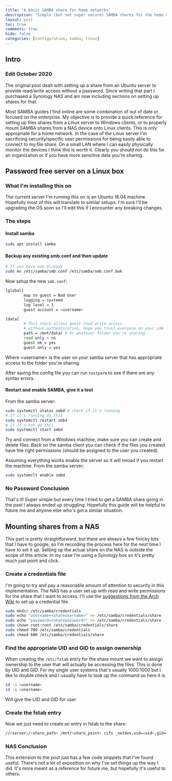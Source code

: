 ```yaml
---
title: "A basic SAMBA share for home networks"
description: "Simple (but not super secure) SAMBA shares for the home user"
layout: post
toc: true
comments: true
hide: false
categories: [configuration, samba, linux]
---
```


## Intro

### Edit October 2020

The original post dealt with setting up a share from an Ubuntu server to provide read/write access without a password. Since writing that part I purchased a Synology NAS and am now including sections on setting up shares for that.

Most SAMBA guides I find online are some combination of out of date or focused on the enterprise. My objective is to  provide a quick reference for setting up files shares from a Linux server to Windows clients, or to properly mount SAMBA shares from a NAS device onto Linux clients. This is only appropriate for a home network. In the case of the Linux server I'm sacrificing security/specific user permissions for being easily able to connect to my file share. On a small LAN where I can easily physically monitor the devices I think this is worth it. Clearly you should not do this for an organization or if you have more sensitive data you're sharing.

## Password free server on a Linux box

### What I'm installing this on

The current server I'm running this on is an Ubuntu 18.04 machine. Hopefully most of this will translate to similar setups. I'm sure I'll be upgrading the OS soon so I'll edit this if I encounter any breaking changes.

### The steps

#### Install samba

```bash
sudo apt install samba
```

#### Backup any existing smb.conf and then update

```bash
# If you have one already
sudo mv /etc/samba/smb.conf /etc/samba/smb.conf.bak
```

Now setup the new ```smb.conf```:

```bash
[global]
        map to guest = Bad User
        logging = systemd
        log level = 1
        guest account = <username>

[data]
        # This share allows guest read write access
        # without authentication, hope you trust everyone on your LAN
        path = /mnt/data/ # Or whatever folder you're sharing
        read only = no
        guest ok = yes
        guest only = yes
```

Where \<username\> is the user on your samba server that has appropriate access to the folder you're sharing.

After saving the config file you can run ```testparm``` to see if there are any syntax errors.

#### Restart and enable SAMBA, give it a test

From the samba server:

```bash
sudo systemctl status smbd # check if it's running
# If it's running do this
sudo systemctl restart smbd
# If it's not do this
sudo systemctl start smbd
```

Try and connect from a Windows machine, make sure you can create and delete files. Back on the samba client you can check if the files you created have the right permissions (should be assigned to the user you created).

Assuming everything works enable the server so it will reload if you restart the machine. From the samba server:

```bash
sudo systemclt enable smbd
```

### No Password Conclusion

That's it! Super simple but every time I tried to get a SAMBA share going in the past I always ended up struggling. Hopefully this guide will be helpful to future me and anyone else who's got a similar situation.

## Mounting shares from a NAS

This part is pretty straightforward, but there are always a few finicky bits that I have to google, so I'm recording the process here for the next time I have to set it up. Setting up the actual share on the NAS is outside the scope of this article. In my case I'm using a Synology box so it's pretty much just point and click.

### Create a credentials file

I'm going to try and pay a reasonable amount of attention to security in this implementation. The NAS has a user set up with read and write permissions for the share that I want to access. I'll use the [suggestions from the Arch Wiki](https://wiki.archlinux.org/index.php/samba#Storing_share_passwords) to set up a credential file.

```bash
sudo mkdir /etc/samba/credentials
sudo echo "username=<shareusername>" >> /etc/samba/credentials/share
sudo echo "password=<sharepassword>" >> /etc/samba/credentials/share
sudo chown root:root /etc/samba/credentials/share
sudo chmod 700 /etc/samba/credentials
sudo chmod 600 /etc/samba/credentials/share
```

### Find the appropriate UID and GID to assign ownership

When creating the ```/etc/fstab``` entry for the share mount we want to assign ownership to the user that will actually be accessing the files. This is done by UID and GID. For my single user systems that's usually 1000:1000 but I like to double check and I usually have to look up the command so here it is.

```bash
id -u <username>
id -g <username>
```

Will give the UID and GID for user <username>

### Create the fstab entry

Now we just need to create an entry in fstab to the share:

```bash
//<server>/<share_path> /mnt/<share_point> cifs _netdev,uid=<uid>,gid=<gid>,credentials=/etc/samba/credentials/share 0 0
```

### NAS Conclusion

This extension to the post just has a few code snippets that I've found useful. There's not a lot of exposition on why I've set things up the way I did. It's more meant as a reference for future me, but hopefully it's useful to others.
